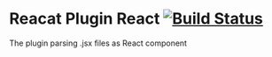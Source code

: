 Reacat Plugin React [![Build Status](https://travis-ci.org/reacat/reacat-plugin-react.svg?branch=master)](https://travis-ci.org/reacat/reacat-plugin-react)
===

The plugin parsing .jsx files as React component
